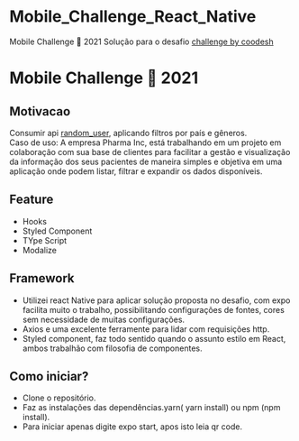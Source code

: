 # Mobile_Challenge_React_Native
Mobile Challenge 🏅 2021
Solução para o desafio  [challenge by coodesh](https://lab.coodesh.com/public-challenges/mobile-challenge-2021)

# Mobile Challenge 🏅 2021

##  Motivacao
Consumir api [random_user](https://randomuser.me/documentation), aplicando filtros por país e gêneros.</br>
Caso de uso: A empresa Pharma Inc, está trabalhando em um projeto em colaboração com sua base de clientes para facilitar a gestão e visualização da informação dos seus pacientes de maneira simples e objetiva em uma aplicação onde podem listar, filtrar e expandir os dados disponíveis.


## Feature
- Hooks
- Styled Component
- TYpe Script
- Modalize

## Framework
- Utilizei react Native para aplicar solução proposta no desafio, com expo facilita muito o trabalho, possibilitando configurações de fontes, cores sem necessidade de muitas configurações.
- Axios e uma  excelente ferramente para lidar com requisições http.
- Styled component, faz todo sentido quando o assunto estilo em React, ambos trabalhão com filosofia de componentes.


## Como iniciar?
- Clone o repositório.
- Faz as instalações das dependências.yarn( yarn install) ou npm (npm install).
- Para iniciar apenas digite expo start, apos isto leia qr code.


